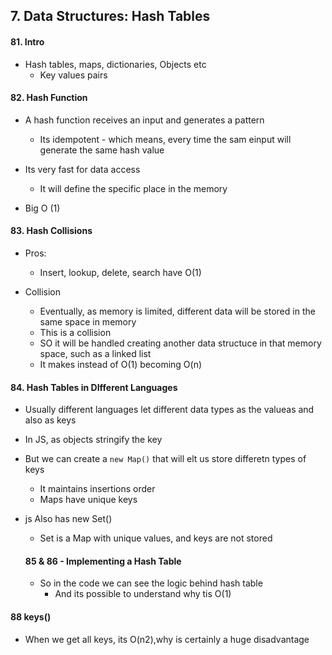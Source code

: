 ## 7. Data Structures: Hash Tables

#### 81. Intro

- Hash tables, maps, dictionaries, Objects etc
  - Key values pairs

#### 82. Hash Function

- A hash function receives an input and generates a pattern

  - Its idempotent - which means, every time the sam einput will generate the same hash value

- Its very fast for data access

  - It will define the specific place in the memory

- Big O (1)

#### 83. Hash Collisions

- Pros:

  - Insert, lookup, delete, search have O(1)

- Collision
  - Eventually, as memory is limited, different data will be stored in the same space in memory
  - This is a collision
  - SO it will be handled creating another data structuce in that memory space, such as a linked list
  - It makes instead of O(1) becoming O(n)

#### 84. Hash Tables in DIfferent Languages

- Usually different languages let different data types as the valueas and also as keys

- In JS, as objects stringify the key

- But we can create a `new Map()` that will elt us store differetn types of keys

  - It maintains insertions order
  - Maps have unique keys

- js Also has new Set()

  - Set is a Map with unique values, and keys are not stored

  #### 85 & 86 - Implementing a Hash Table

  - So in the code we can see the logic behind hash table
    - And its possible to understand why tis O(1)

#### 88 keys()

- When we get all keys, its O(n2),why is certainly a huge disadvantage
